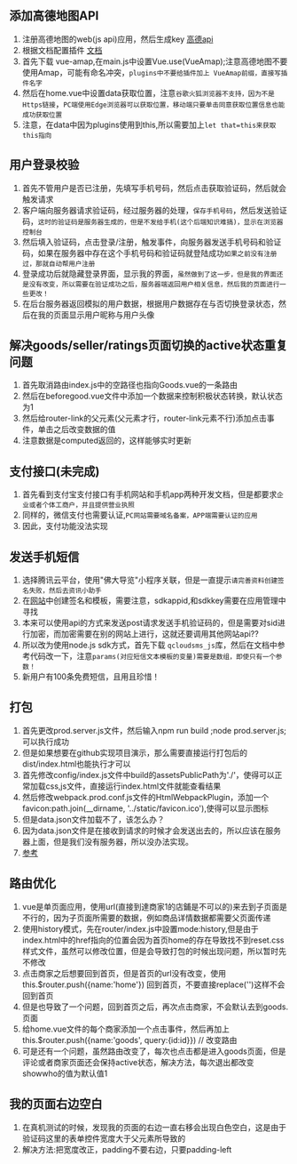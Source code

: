 ## 添加高德地图API
1. 注册高德地图的web(js api)应用，然后生成key [高德api](https://lbs.amap.com/dev/key/app)
2. 根据文档配置插件 [文档](https://lbs.amap.com/api/javascript-api/guide/abc/basetype)
3. 首先下载 vue-amap,在main.js中设置Vue.use(VueAmap);注意高德地图不要使用Amap，可能有命名冲突，`plugins中不要给插件加上 VueAmap前缀，直接写插件名字`
4. 然后在home.vue中设置data获取位置，注意`谷歌火狐浏览器不支持，因为不是Https链接`，`PC端使用Edge浏览器可以获取位置，移动端只要单击同意获取位置信息也能成功获取位置`
5. 注意，在data中因为plugins使用到this,所以需要加上`let that=this来获取this指向`

## 用户登录校验
1. 首先不管用户是否已注册，先填写手机号码，然后点击获取验证码，然后就会触发请求
2. 客户端向服务器请求验证码，经过服务器的处理，`保存手机号码`，然后发送验证码，`这时的验证码是服务器生成的，但是不发给手机(这个后端知识难搞)，显示在浏览器控制台`
3. 然后填入验证码，点击登录/注册，触发事件，向服务器发送手机号码和验证码，如果在服务器中存在这个手机号码和验证码就登陆成功`如果之前没有注册过，那就自动帮用户注册`
4. 登录成功后就隐藏登录界面，显示我的界面，`虽然做到了这一步，但是我的界面还是没有改变，所以需要在验证成功之后，服务器端返回用户相关信息，然后我的页面进行一些更改！`
5. 在后台服务器返回模拟的用户数据，根据用户数据存在与否切换登录状态，然后在我的页面显示用户昵称与用户头像

## 解决goods/seller/ratings页面切换的active状态重复问题
1. 首先取消路由index.js中的空路径也指向Goods.vue的一条路由
2. 然后在beforegood.vue文件中添加一个数据来控制积极状态转换，默认状态为1
3. 然后给router-link的父元素(父元素才行，router-link元素不行)添加点击事件，单击之后改变数据的值
4. 注意数据是computed返回的，这样能够实时更新

## 支付接口(未完成)
1. 首先看到支付宝支付接口有手机网站和手机app两种开发文档，但是都要求`企业或者个体工商户，并且提供营业执照`
2. 同样的，微信支付也需要认证,`PC网站需要域名备案，APP端需要认证的应用`
3. 因此，支付功能没法实现

## 发送手机短信
1. 选择腾讯云平台，使用"佛大导览"小程序关联，但是一直提示`请完善资料创建签名失败，然后去资讯小助手`
2. 在[网站](https://console.cloud.tencent.com/smsv2)中创建签名和模板，需要注意，sdkappid,和sdkkey需要在应用管理中寻找
3. 本来可以使用api的方式来发送post请求发送手机验证码的，但是需要对sid进行加密，而加密需要在别的网站上进行，这就还要调用其他网站api??
4. 所以改为使用node.js sdk方式，首先下载 `qcloudsms_js`库，然后在文档中参考代码改一下，注意`params(对应短信文本模板的变量)需要是数组，即使只有一个参数！`
5. 新用户有100条免费短信，且用且珍惜！

## 打包
1. 首先更改prod.server.js文件，然后输入npm run build ;node prod.server.js;可以执行成功
2. 但是如果想要在github实现项目演示，那么需要直接运行打包后的dist/index.html也能执行才可以
3. 首先修改config/index.js文件中build的assetsPublicPath为'./'，使得可以正常加载css,js文件，直接运行index.html文件就能查看结果
4. 然后修改webpack.prod.conf.js文件的HtmlWebpackPlugin，添加一个favicon:path.join(__dirname, '../static/favicon.ico'),使得可以显示图标
5. 但是data.json文件加载不了，该怎么办？
6. 因为data.json文件是在接收到请求的时候才会发送出去的，所以应该在服务器上面，但是我们没有服务器，所以没办法实现。
7. [参考](https://blog.csdn.net/wall1999/article/details/79497358)

## 路由优化
1. vue是单页面应用，使用url(直接到達商家1的店鋪是不可以的)来去到子页面是不行的，因为子页面所需要的数据，例如商品详情数据都需要父页面传递
2. 使用history模式，先在router/index.js中設置mode:history,但是由于index.html中的href指向的位置会因为首页home的存在导致找不到reset.css样式文件，虽然可以修改位置，但是会导致打包的时候出现问题，所以暂时先不修改
3. 点击商家之后想要回到首页，但是首页的url没有改变，使用this.$router.push({name:'home'}) 回到首页，不要直接replace('')这样不会回到首页
4. 但是也导致了一个问题，回到首页之后，再次点击商家，不会默认去到goods.页面
5. 给home.vue文件的每个商家添加一个点击事件，然后再加上this.$router.push({name:'goods', query:{id:id}}) // 改变路由
6. 可是还有一个问题，虽然路由改变了，每次也点击都是进入goods页面，但是评论或者商家页面还会保持active状态，解决方法，每次退出都改变showwho的值为默认值1

## 我的页面右边空白
1. 在真机测试的时候，发现我的页面的右边一直右移会出现白色空白，这是由于验证码这里的表单控件宽度大于父元素所导致的
2. 解决方法:把宽度改正，padding不要右边，只要padding-left

 
				

